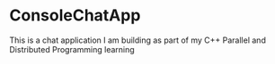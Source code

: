 # ConsoleChatApp
This is a chat application I am building as part of my C++ Parallel and Distributed Programming learning 
